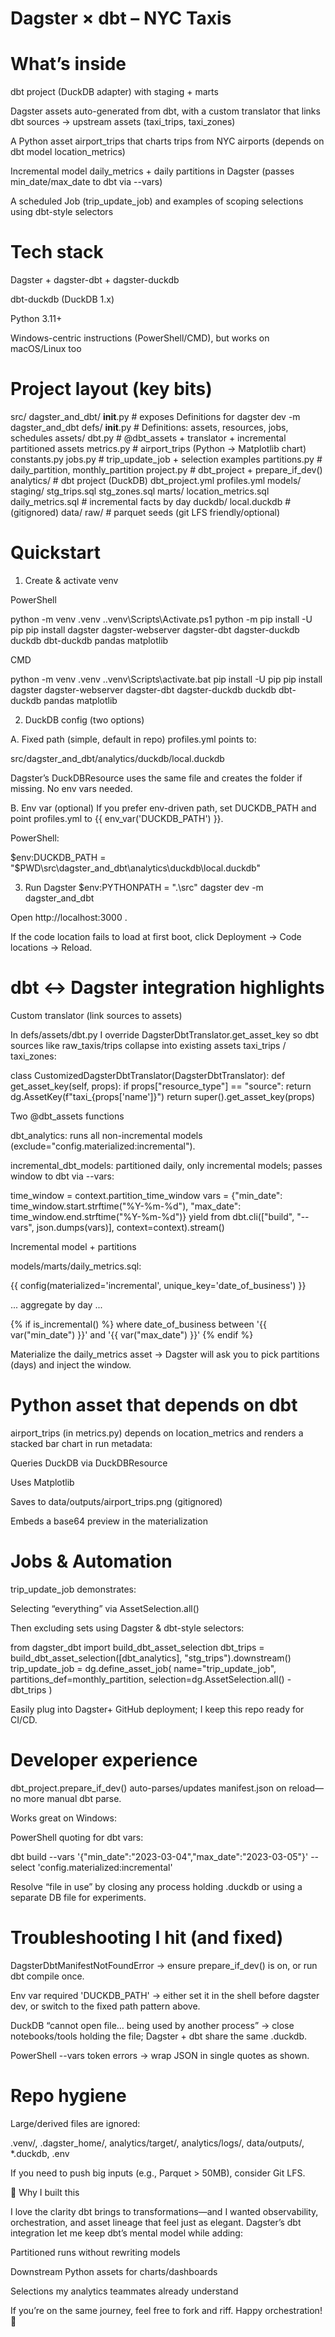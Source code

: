 # Dagster × dbt – NYC Taxis
# What’s inside

dbt project (DuckDB adapter) with staging + marts

Dagster assets auto-generated from dbt, with a custom translator that links dbt sources → upstream assets (taxi_trips, taxi_zones)

A Python asset airport_trips that charts trips from NYC airports (depends on dbt model location_metrics)

Incremental model daily_metrics + daily partitions in Dagster (passes min_date/max_date to dbt via --vars)

A scheduled Job (trip_update_job) and examples of scoping selections using dbt-style selectors

# Tech stack

Dagster + dagster-dbt + dagster-duckdb

dbt-duckdb (DuckDB 1.x)

Python 3.11+

Windows-centric instructions (PowerShell/CMD), but works on macOS/Linux too

# Project layout (key bits)
src/
  dagster_and_dbt/
    __init__.py                # exposes Definitions for dagster dev -m dagster_and_dbt
    defs/
      __init__.py              # Definitions: assets, resources, jobs, schedules
      assets/
        dbt.py                 # @dbt_assets + translator + incremental partitioned assets
        metrics.py             # airport_trips (Python → Matplotlib chart)
        constants.py
      jobs.py                  # trip_update_job + selection examples
      partitions.py            # daily_partition, monthly_partition
      project.py               # dbt_project + prepare_if_dev()
    analytics/                 # dbt project (DuckDB)
      dbt_project.yml
      profiles.yml
      models/
        staging/
          stg_trips.sql
          stg_zones.sql
        marts/
          location_metrics.sql
          daily_metrics.sql    # incremental facts by day
      duckdb/
        local.duckdb           # (gitignored)
data/
  raw/                         # parquet seeds (git LFS friendly/optional)

# Quickstart
1) Create & activate venv

PowerShell

python -m venv .venv
.\.venv\Scripts\Activate.ps1
python -m pip install -U pip
pip install dagster dagster-webserver dagster-dbt dagster-duckdb duckdb dbt-duckdb pandas matplotlib


CMD

python -m venv .venv
.\.venv\Scripts\activate.bat
pip install -U pip
pip install dagster dagster-webserver dagster-dbt dagster-duckdb duckdb dbt-duckdb pandas matplotlib

2) DuckDB config (two options)

A. Fixed path (simple, default in repo)
profiles.yml points to:

src/dagster_and_dbt/analytics/duckdb/local.duckdb


Dagster’s DuckDBResource uses the same file and creates the folder if missing. No env vars needed.

B. Env var (optional)
If you prefer env-driven path, set DUCKDB_PATH and point profiles.yml to {{ env_var('DUCKDB_PATH') }}.

PowerShell:

$env:DUCKDB_PATH = "$PWD\src\dagster_and_dbt\analytics\duckdb\local.duckdb"

3) Run Dagster
$env:PYTHONPATH = ".\src"
dagster dev -m dagster_and_dbt


Open http://localhost:3000
.

If the code location fails to load at first boot, click Deployment → Code locations → Reload.

# dbt ↔ Dagster integration highlights
Custom translator (link sources to assets)

In defs/assets/dbt.py I override DagsterDbtTranslator.get_asset_key so dbt sources like raw_taxis/trips collapse into existing assets taxi_trips / taxi_zones:

class CustomizedDagsterDbtTranslator(DagsterDbtTranslator):
    def get_asset_key(self, props):
        if props["resource_type"] == "source":
            return dg.AssetKey(f"taxi_{props['name']}")
        return super().get_asset_key(props)

Two @dbt_assets functions

dbt_analytics: runs all non-incremental models (exclude="config.materialized:incremental").

incremental_dbt_models: partitioned daily, only incremental models; passes window to dbt via --vars:

time_window = context.partition_time_window
vars = {"min_date": time_window.start.strftime("%Y-%m-%d"),
        "max_date": time_window.end.strftime("%Y-%m-%d")}
yield from dbt.cli(["build", "--vars", json.dumps(vars)], context=context).stream()

Incremental model + partitions

models/marts/daily_metrics.sql:

{{ config(materialized='incremental', unique_key='date_of_business') }}

... aggregate by day ...

{% if is_incremental() %}
  where date_of_business between '{{ var("min_date") }}' and '{{ var("max_date") }}'
{% endif %}


Materialize the daily_metrics asset → Dagster will ask you to pick partitions (days) and inject the window.

# Python asset that depends on dbt

airport_trips (in metrics.py) depends on location_metrics and renders a stacked bar chart in run metadata:

Queries DuckDB via DuckDBResource

Uses Matplotlib

Saves to data/outputs/airport_trips.png (gitignored)

Embeds a base64 preview in the materialization

# Jobs & Automation

trip_update_job demonstrates:

Selecting “everything” via AssetSelection.all()

Then excluding sets using Dagster & dbt-style selectors:

from dagster_dbt import build_dbt_asset_selection
dbt_trips = build_dbt_asset_selection([dbt_analytics], "stg_trips").downstream()
trip_update_job = dg.define_asset_job(
    name="trip_update_job",
    partitions_def=monthly_partition,
    selection=dg.AssetSelection.all() - dbt_trips
)


Easily plug into Dagster+ GitHub deployment; I keep this repo ready for CI/CD.

# Developer experience

dbt_project.prepare_if_dev() auto-parses/updates manifest.json on reload—no more manual dbt parse.

Works great on Windows:

PowerShell quoting for dbt vars:

dbt build --vars '{"min_date":"2023-03-04","max_date":"2023-03-05"}' --select 'config.materialized:incremental'


Resolve “file in use” by closing any process holding .duckdb or using a separate DB file for experiments.

# Troubleshooting I hit (and fixed)

DagsterDbtManifestNotFoundError → ensure prepare_if_dev() is on, or run dbt compile once.

Env var required 'DUCKDB_PATH' → either set it in the shell before dagster dev, or switch to the fixed path pattern above.

DuckDB “cannot open file… being used by another process” → close notebooks/tools holding the file; Dagster + dbt share the same .duckdb.

PowerShell --vars token errors → wrap JSON in single quotes as shown.

# Repo hygiene

Large/derived files are ignored:

.venv/, .dagster_home/, analytics/target/, analytics/logs/, data/outputs/, *.duckdb, .env

If you need to push big inputs (e.g., Parquet > 50MB), consider Git LFS.

📝 Why I built this

I love the clarity dbt brings to transformations—and I wanted observability, orchestration, and asset lineage that feel just as elegant. Dagster’s dbt integration let me keep dbt’s mental model while adding:

Partitioned runs without rewriting models

Downstream Python assets for charts/dashboards

Selections my analytics teammates already understand

If you’re on the same journey, feel free to fork and riff. Happy orchestration! 🚀
